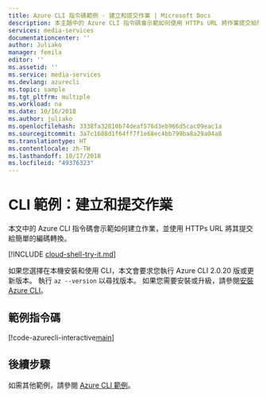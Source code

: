 ```yaml
---
title: Azure CLI 指令碼範例 - 建立和提交作業 | Microsoft Docs
description: 本主題中的 Azure CLI 指令碼會示範如何使用 HTTPs URL 將作業提交給簡單的編碼轉換。
services: media-services
documentationcenter: ''
author: Juliako
manager: femila
editor: ''
ms.assetid: ''
ms.service: media-services
ms.devlang: azurecli
ms.topic: sample
ms.tgt_pltfrm: multiple
ms.workload: na
ms.date: 10/16/2018
ms.author: juliako
ms.openlocfilehash: 3338fa32810b74deaf576d3eb966d5cac09eac1a
ms.sourcegitcommit: 3a7c1688d1f64ff7f1e68ec4bb799ba8a29a04a8
ms.translationtype: HT
ms.contentlocale: zh-TW
ms.lasthandoff: 10/17/2018
ms.locfileid: "49376323"
---
```

# <a name="cli-example-create-and-submit-a-job"></a>CLI 範例：建立和提交作業

本文中的 Azure CLI 指令碼會示範如何建立作業，並使用 HTTPs URL 將其提交給簡單的編碼轉換。

[!INCLUDE [cloud-shell-try-it.md](../../../../includes/cloud-shell-try-it.md)]

如果您選擇在本機安裝和使用 CLI，本文會要求您執行 Azure CLI 2.0.20 版或更新版本。 執行 `az --version` 以尋找版本。 如果您需要安裝或升級，請參閱[安裝 Azure CLI](/cli/azure/install-azure-cli)。 

## <a name="example-script"></a>範例指令碼

[!code-azurecli-interactive[main](../../../../cli_scripts/media-services/create-jobs/Create-Jobs.sh "Create and submit jobs")]

## <a name="next-steps"></a>後續步驟

如需其他範例，請參閱 [Azure CLI 範例](../cli-samples.md)。
